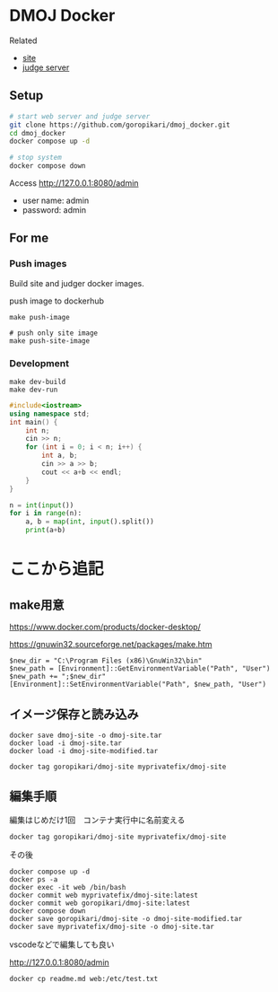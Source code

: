 # DMOJ Docker

Related
- [site](https://github.com/goropikari/online-judge)
- [judge server](https://github.com/goropikari/judge-server)

## Setup

```bash
# start web server and judge server
git clone https://github.com/goropikari/dmoj_docker.git
cd dmoj_docker
docker compose up -d

# stop system
docker compose down
```

Access http://127.0.0.1:8080/admin
- user name: admin
- password: admin


## For me
### Push images
Build site and judger docker images.

push image to dockerhub
```
make push-image

# push only site image
make push-site-image
```

### Development

```
make dev-build
make dev-run
```

```cpp
#include<iostream>
using namespace std;
int main() {
    int n;
    cin >> n;
    for (int i = 0; i < n; i++) {
        int a, b;
        cin >> a >> b;
        cout << a+b << endl;
    }
}
```

```python
n = int(input())
for i in range(n):
    a, b = map(int, input().split())
    print(a+b)
```


# ここから追記

## make用意

https://www.docker.com/products/docker-desktop/

https://gnuwin32.sourceforge.net/packages/make.htm

```
$new_dir = "C:\Program Files (x86)\GnuWin32\bin"
$new_path = [Environment]::GetEnvironmentVariable("Path", "User")
$new_path += ";$new_dir"
[Environment]::SetEnvironmentVariable("Path", $new_path, "User")
```

## イメージ保存と読み込み
```
docker save dmoj-site -o dmoj-site.tar
docker load -i dmoj-site.tar
docker load -i dmoj-site-modified.tar
```

```
docker tag goropikari/dmoj-site myprivatefix/dmoj-site
```

## 編集手順

編集はじめだけ1回　コンテナ実行中に名前変える
```
docker tag goropikari/dmoj-site myprivatefix/dmoj-site
```

その後
```
docker compose up -d
docker ps -a
docker exec -it web /bin/bash
docker commit web myprivatefix/dmoj-site:latest
docker commit web goropikari/dmoj-site:latest
docker compose down
docker save goropikari/dmoj-site -o dmoj-site-modified.tar
docker save myprivatefix/dmoj-site -o dmoj-site.tar
```
vscodeなどで編集しても良い

http://127.0.0.1:8080/admin


```
docker cp readme.md web:/etc/test.txt
```

